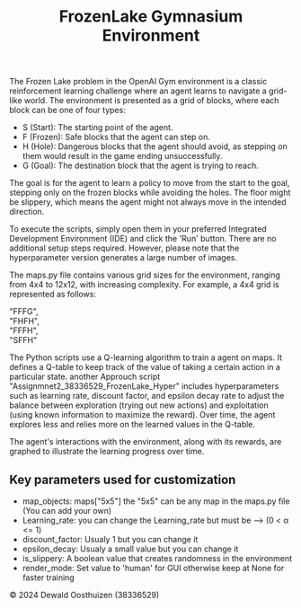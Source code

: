<!DOCTYPE html>
<html lang="en">
<head>
</head>
<body>
    <header>
        <h1>FrozenLake Gymnasium Environment</h1>
    </header>
    <main>
        <p>
          The Frozen Lake problem in the OpenAI Gym environment is a classic reinforcement learning challenge where an agent learns to navigate a grid-like world. The environment is presented as a grid of blocks, where each block can be one of four types:
        </p>
        <ul>
            <li>S (Start): The starting point of the agent.</li>
            <li>F (Frozen): Safe blocks that the agent can step on.</li>
            <li>H (Hole): Dangerous blocks that the agent should avoid, as stepping on them would result in the game ending unsuccessfully.</li>
            <li>G (Goal): The destination block that the agent is trying to reach.</li>
        </ul>
        <p>
          The goal is for the agent to learn a policy to move from the start to the goal, stepping only on the frozen blocks while avoiding the holes. The floor might be slippery, which means the agent might not always move in the intended direction.
        </p>
        <p>To execute the scripts, simply open them in your preferred Integrated Development Environment (IDE) and click the 'Run' button. There are no additional setup steps required. However, please note that the hyperparameter version generates a large number of images.</p>
        <p>
          The maps.py file contains various grid sizes for the environment, ranging from 4x4 to 12x12, with increasing complexity. For example, a 4x4 grid is represented as follows:
        </p>
        <p>
          "FFFG",<br>
          "FHFH",<br>
          "FFFH",<br>
          "SFFH"
        </p>
        <p>
          The Python scripts use a Q-learning algorithm to train a agent on maps. It defines a Q-table to keep track of the value of taking a certain action in a particular state. another Approuch script "Assignmnet2_38336529_FrozenLake_Hyper" includes hyperparameters such as learning rate, discount factor, and epsilon decay rate to adjust the balance between exploration (trying out new actions) and exploitation (using known information to maximize the reward). Over time, the agent explores less and relies more on the learned values in the Q-table.
        </p>
        <p>
          The agent's interactions with the environment, along with its rewards, are graphed to illustrate the learning progress over time.
        </p>
        <h2>Key parameters used for customization</h2>
        <ul>
          <li>map_objects: maps["5x5"] the "5x5" can be any map in the maps.py file (You can add your own)</li>
          <li>Learning_rate: you can change the Learning_rate but must be --> (0 < α <= 1)</li>
          <li>discount_factor: Usualy 1 but you can change it </li>
          <li>epsilon_decay: Usualy a small value but you can change it</li>
          <li>is_slippery: A boolean value that creates randomness in the environment</li>
          <li>render_mode: Set value to 'human' for GUI otherwise keep at None for faster training</li>
        </ul>
    </main>
    <footer>
        <p>&copy; 2024 Dewald Oosthuizen (38336529)</p>
    </footer>
</body>
</html>

